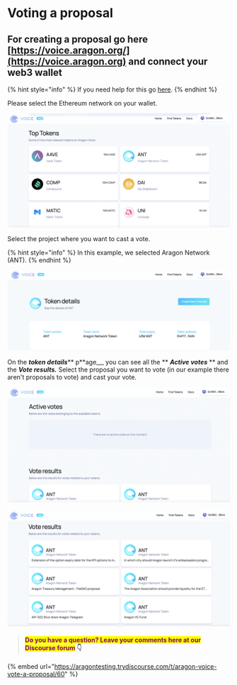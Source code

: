 # Voting a proposal

## For creating a proposal go here [https://voice.aragon.org/](https://voice.aragon.org) and connect your web3 wallet

{% hint style="info" %}
If you need help for this go [here](../set-up-metamask/).
{% endhint %}

Please select the Ethereum network on your wallet.&#x20;

![](<../../../.gitbook/assets/Schermata 2022-02-11 alle 11.45.02.png>)

Select the project where you want to cast a vote.

{% hint style="info" %}
In this example, we selected Aragon Network (ANT).
{% endhint %}

![](<../../../.gitbook/assets/Schermata 2022-02-11 alle 11.48.51.png>)

On the _**token details**_** p**age_,_ you can see all the ** **_**Active votes**_** ** and the _**Vote results.**_ Select the proposal you want to vote (in our example there aren't proposals to vote) and cast your vote.

![](<../../../.gitbook/assets/Schermata 2022-02-11 alle 12.05.06.png>)

![](<../../../.gitbook/assets/Schermata 2022-02-11 alle 12.06.39.png>)

> #### <mark style="color:purple;">Do you have a question? Leave your comments here at our Discourse forum</mark> 👇

{% embed url="https://aragontesting.trydiscourse.com/t/aragon-voice-vote-a-proposal/60" %}
